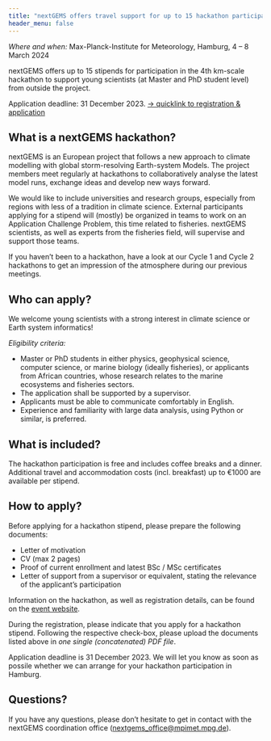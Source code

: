 ```yaml
---
title: "nextGEMS offers travel support for up to 15 hackathon participants"
header_menu: false
---
```


*Where and when:* Max-Planck-Institute for Meteorology, Hamburg, 4 – 8 March 2024

nextGEMS offers up to 15 stipends for participation in the 4th km-scale hackathon to support young scientists (at Master and PhD student level) from outside the project.

Application deadline: 31 December 2023.
[-> quicklink to registration & application](https://events.mpimet.mpg.de/e/km-scale-hackathon)

## What is a nextGEMS hackathon?

nextGEMS is an European project that follows a new approach to climate modelling with global storm-resolving Earth-system Models. The project members meet regularly at hackathons to collaboratively analyse the latest model runs, exchange ideas and develop new ways forward.

We would like to include universities and research groups, especially from regions with less of a tradition in climate science. External participants applying for a stipend will (mostly) be organized in teams to work on an Application Challenge Problem, this time related to fisheries. nextGEMS scientists, as well as experts from the fisheries field, will supervise and support those teams.

If you haven’t been to a hackathon, have a look at our Cycle 1 and Cycle 2 hackathons to get an impression of the atmosphere during our previous meetings.

## Who can apply?

We welcome young scientists with a strong interest in climate science or Earth system informatics!

*Eligibility criteria:*

- Master or PhD students in either physics, geophysical science, computer science, or marine biology (ideally fisheries), or applicants from African countries, whose research relates to the marine ecosystems and fisheries sectors.
- The application shall be supported by a supervisor.
- Applicants must be able to communicate comfortably in English.
- Experience and familiarity with large data analysis, using Python or similar, is preferred.

## What is included?

The hackathon participation is free and includes coffee breaks and a dinner. Additional travel and accommodation costs (incl. breakfast) up to €1000 are available per stipend.


## How to apply?

Before applying for a hackathon stipend, please prepare the following documents:

- Letter of motivation
- CV (max 2 pages)
- Proof of current enrollment and latest BSc / MSc certificates
- Letter of support from a supervisor or equivalent, stating the relevance of the applicant’s participation

Information on the hackathon, as well as registration details, can be found on the [event website](https://events.mpimet.mpg.de/e/km-scale-hackathon).

During the registration, please indicate that you apply for a hackathon stipend. Following the respective check-box, please upload the documents listed above in *one single (concatenated) PDF file*.

Application deadline is 31 December 2023.
We will let you know as soon as possile whether we can arrange for your hackathon participation in Hamburg.

## Questions?

If you have any questions, please don’t hesitate to get in contact with the nextGEMS coordination office (nextgems_office@mpimet.mpg.de).
